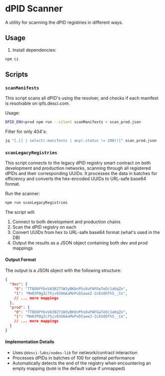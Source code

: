 # dPID Scanner

A utility for scanning the dPID registries in different ways.

## Usage

1. Install dependencies:
```bash
npm ci
```

## Scripts

### `scanManifests`

This script scans all dPID's using the resolver, and checks if each manifest is resolvable on ipfs.desci.com.

Usage:
```bash
DPID_ENV=prod npm run --silent scanManifests > scan_prod.json
```

Filter for only 404's:
```bash
jq "[.[] | select(.manifests | any(.status != 200))]" scan_prod.json
```


### `scanLegacyRegistries`

This script connects to the legacy dPID registry smart contract on both development and production networks, scanning through all registered dPIDs and their corresponding UUIDs. It processes the data in batches for efficiency and converts the hex-encoded UUIDs to URL-safe base64 format.

Run the scanner:

```bash
npm run scanLegacyRegistries
```

The script will:
1. Connect to both development and production chains
2. Scan the dPID registry on each
3. Convert UUIDs from hex to URL-safe base64 format (what's used in the DB)
4. Output the results as a JSON object containing both dev and prod mappings

#### Output Format

The output is a JSON object with the following structure:

```json
{
  "dev": {
    "0": "TT8O6PYbxVA3B271W3yBKbnPhs8uPAFGwTeOc1a6qZo",
    "1": "Mm03P0gZc75jv03U6AaMePvDIaweZ-2cEUdOfhS__Co",
    // ... more mappings
  },
  "prod": {
    "0": "TT8O6PYbxVA3B271W3yBKbnPhs8uPAFGwTeOc1a6qZo",
    "1": "Mm03P0gZc75jv03U6AaMePvDIaweZ-2cEUdOfhS__Co",
    // ... more mappings
  }
}
```

#### Implementation Details

- Uses `@desci-labs/nodes-lib` for network/contract interaction
- Processes dPIDs in batches of 100 for optimal performance
- Automatically detects the end of the registry when encountering an empty mapping (`0x00` is the default value if unmapped)
